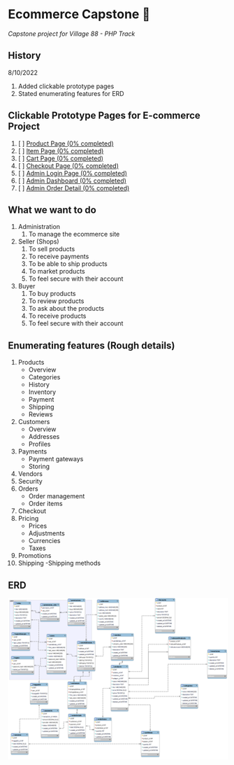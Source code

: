 # Ecommerce Capstone :money_mouth_face:
 *Capstone project for Village 88 - PHP Track*

## History
8/10/2022
1.  Added clickable prototype pages
2.  Stated enumerating features for ERD

## **Clickable Prototype Pages for E-commerce Project** <br>
1. [ ] [Product Page (0% completed)](www.markadvento.com) <br>
2. [ ] [Item Page (0% completed)](www.markadvento.com) <br>
3. [ ] [Cart Page (0% completed)](www.markadvento.com) <br>
4. [ ] [Checkout Page (0% completed)](www.markadvento.com) <br>
5. [ ] [Admin Login Page (0% completed)](www.markadvento.com) <br>
6. [ ] [Admin Dashboard (0% completed)](www.markadvento.com) <br>
7. [ ] [Admin Order Detail (0% completed)](www.markadvento.com) <br>

## What we want to do
1. Administration
   1. To manage the ecommerce site
2. Seller (Shops)
   1. To sell products
   2. To receive payments
   3. To be able to ship products
   4. To market products
   5. To feel secure with their account
3. Buyer
   1. To buy products
   2. To review products
   3. To ask about the products
   4. To receive products
   5. To feel secure with their account

## Enumerating features (Rough details)
1. Products
   - Overview
   - Categories
   - History
   - Inventory
   - Payment
   - Shipping
   - Reviews
2. Customers
   - Overview
   - Addresses
   - Profiles
3. Payments
   - Payment gateways
   - Storing
4. Vendors
5. Security
6. Orders
   - Order management
   - Order items
7. Checkout
8. Pricing
   - Prices
   - Adjustments
   - Currencies
   - Taxes
9.  Promotions
10. Shipping
   -Shipping methods

## ERD
![ERD 1st Prototype Image](/1st_Prototype.png)